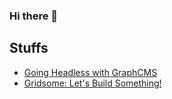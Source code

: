 ### Hi there 👋

<!--
**pebutler3/pebutler3** is a ✨ _special_ ✨ repository because its `README.md` (this file) appears on your GitHub profile.

Here are some ideas to get you started:

- 🔭 I’m currently working on ...
- 🌱 I’m currently learning ...
- 👯 I’m looking to collaborate on ...
- 🤔 I’m looking for help with ...
- 💬 Ask me about ...
- 📫 How to reach me: ...
- 😄 Pronouns: ...
- ⚡ Fun fact: ...
-->
<!-- <h1>This is only a test</h1> -->

## Stuffs
<ul>
  <li>
    <a href="https://sparkbox.com/foundry/creating_a_headless_cms_with_graphcms">Going Headless with GraphCMS</a>
  </li>
  <li>
    <a href="https://seesparkbox.com/foundry/build_a_blog_with_gridsome_vue.js_framework_for_JAMstack_apps">Gridsome: Let's Build Something!</a>
  </li>
</ul>
